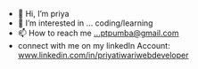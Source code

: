 - 👋 Hi, I’m priya
- 👀 I’m interested in ... coding/learning
- 📫 How to reach me ...ptpumba@gmail.com
- connect with me on my linkedIn Account: www.linkedin.com/in/priyatiwariwebdeveloper

<!---
driyash9881/driyash9881 is a ✨ special ✨ repository because its `README.md` (this file) appears on your GitHub profile.
You can click the Preview link to take a look at your changes.
--->
